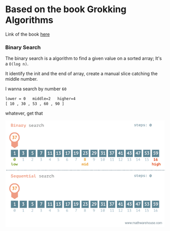 # Based on the book Grokking Algorithms

Link of the book [here](https://github.com/790013438/Free-Algorithm-Books-1/blob/master/book/Grokking%20Algorithms%20-%20An%20illustrated%20guide%20for%20programmers%20and%20other%20curious%20people.pdf)

### Binary Search

The binary search is a algorithm to find a given value on a sorted array; It's a `O(log n)`.

It identify the init and the end of array, create a manual slice catching the middle number.

I wanna search by number `60`

```
lower = 0   middle=2   higher=4
[ 10 , 30 , 53 , 60 , 90 ]
```

whatever, get that

![Binary Search](./assets/binary-and-linear-search-animations.gif)